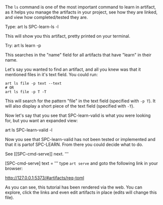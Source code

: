 
The `ls` command is one of the most important command to learn in artifact,
as it helps you manage the artifacts in your project, see how they are linked,
and view how completed/tested they are.

Type:
    art ls SPC-learn-ls -l

This will show you this artifact, pretty printed on your terminal.

Try:
    art ls learn -p

This searches in the "name" field for all artifacts that have "learn"
in their name.

Let's say you wanted to find an artifact, and all you knew was that it mentioned
files in it's text field. You could run:

    art ls file -p text --text
    # OR
    art ls file -p T -T

This will search for the pattern "file" in the text field
(specified with `-p T`). It will also display a short piece of the text field
(specified with `-T`).

Now let's say that you see that SPC-learn-valid is what you were looking for,
but you want an expanded view:

   art ls SPC-learn-valid -l

Now you see that SPC-learn-valid has not been tested or implemented and that it
is partof SPC-LEARN. From there you could decide what to do.

See [[SPC-cmd-serve]] next.
'''

[SPC-cmd-serve]
text = '''
type `art serve` and goto the following link in your browser:

http://127.0.0.1:5373/#artifacts/req-toml

As you can see, this tutorial has been rendered via the web. You can explore,
click the links and even edit artifacts in place (edits will change this file).
